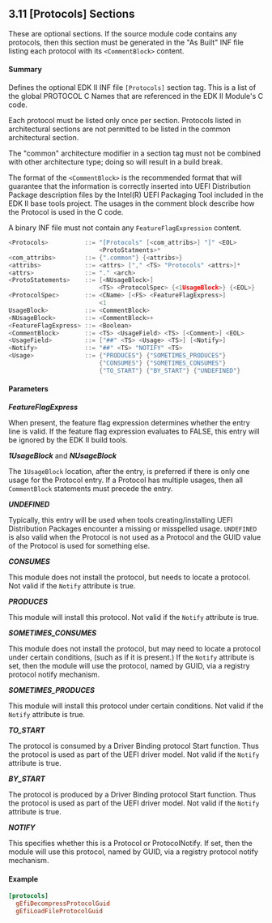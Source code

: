 <!--- @file
  3.11 [Protocols] Sections

  Copyright (c) 2007-2017, Intel Corporation. All rights reserved.<BR>

  Redistribution and use in source (original document form) and 'compiled'
  forms (converted to PDF, epub, HTML and other formats) with or without
  modification, are permitted provided that the following conditions are met:

  1) Redistributions of source code (original document form) must retain the
     above copyright notice, this list of conditions and the following
     disclaimer as the first lines of this file unmodified.

  2) Redistributions in compiled form (transformed to other DTDs, converted to
     PDF, epub, HTML and other formats) must reproduce the above copyright
     notice, this list of conditions and the following disclaimer in the
     documentation and/or other materials provided with the distribution.

  THIS DOCUMENTATION IS PROVIDED BY TIANOCORE PROJECT "AS IS" AND ANY EXPRESS OR
  IMPLIED WARRANTIES, INCLUDING, BUT NOT LIMITED TO, THE IMPLIED WARRANTIES OF
  MERCHANTABILITY AND FITNESS FOR A PARTICULAR PURPOSE ARE DISCLAIMED. IN NO
  EVENT SHALL TIANOCORE PROJECT  BE LIABLE FOR ANY DIRECT, INDIRECT, INCIDENTAL,
  SPECIAL, EXEMPLARY, OR CONSEQUENTIAL DAMAGES (INCLUDING, BUT NOT LIMITED TO,
  PROCUREMENT OF SUBSTITUTE GOODS OR SERVICES; LOSS OF USE, DATA, OR PROFITS;
  OR BUSINESS INTERRUPTION) HOWEVER CAUSED AND ON ANY THEORY OF LIABILITY,
  WHETHER IN CONTRACT, STRICT LIABILITY, OR TORT (INCLUDING NEGLIGENCE OR
  OTHERWISE) ARISING IN ANY WAY OUT OF THE USE OF THIS DOCUMENTATION, EVEN IF
  ADVISED OF THE POSSIBILITY OF SUCH DAMAGE.

-->

## 3.11 [Protocols] Sections

These are optional sections. If the source module code contains any protocols,
then this section must be generated in the "As Built" INF file listing each
protocol with its `<CommentBlock>` content.

#### Summary

Defines the optional EDK II INF file `[Protocols]` section tag. This is a list
of the global PROTOCOL C Names that are referenced in the EDK II Module's C
code.

Each protocol must be listed only once per section. Protocols listed in
architectural sections are not permitted to be listed in the common
architectural section.

The "common" architecture modifier in a section tag must not be combined with
other architecture type; doing so will result in a build break.

The format of the `<CommentBlock>` is the recommended format that will
guarantee that the information is correctly inserted into UEFI Distribution
Package description files by the Intel(R) UEFI Packaging Tool included in the
EDK II base tools project. The usages in the comment block describe how the
Protocol is used in the C code.

A binary INF file must not contain any `FeatureFlagExpression` content.

```c
<Protocols>          ::= "[Protocols" [<com_attribs>] "]" <EOL>
                         <ProtoStatments>*
<com_attribs>        ::= {".common"} {<attribs>}
<attribs>            ::= <attrs> ["," <TS> "Protocols" <attrs>]*
<attrs>              ::= "." <arch>
<ProtoStatements>    ::= [<NUsageBlock>]
                         <TS> <ProtocolSpec> {<1UsageBlock>} {<EOL>}
<ProtocolSpec>       ::= <CName> [<FS> <FeatureFlagExpress>]
                         <1
UsageBlock>          ::= <CommentBlock>
<NUsageBlock>        ::= <CommentBlock>+
<FeatureFlagExpress> ::= <Boolean>
<CommentBlock>       ::= <TS> <UsageField> <TS> [<Comment>] <EOL>
<UsageField>         ::= ["##" <TS> <Usage> <TS>] [<Notify>]
<Notify>             ::= "##" <TS> "NOTIFY" <TS>
<Usage>              ::= {"PRODUCES"} {"SOMETIMES_PRODUCES"}
                         {"CONSUMES"} {"SOMETIMES_CONSUMES"}
                         {"TO_START"} {"BY_START"} {"UNDEFINED"}
```

#### Parameters

**_FeatureFlagExpress_**

When present, the feature flag expression determines whether the entry line is
valid. If the feature flag expression evaluates to FALSE, this entry will be
ignored by the EDK II build tools.

**_1UsageBlock_** and **_NUsageBlock_**

The `1UsageBlock` location, after the entry, is preferred if there is only one
usage for the Protocol entry. If a Protocol has multiple usages, then all
`CommentBlock` statements must precede the entry.

**_UNDEFINED_**

Typically, this entry will be used when tools creating/installing UEFI
Distribution Packages encounter a missing or misspelled usage. `UNDEFINED` is
also valid when the Protocol is not used as a Protocol and the GUID value of
the Protocol is used for something else.

**_CONSUMES_**

This module does not install the protocol, but needs to locate a protocol. Not
valid if the `Notify` attribute is true.

**_PRODUCES_**

This module will install this protocol. Not valid if the `Notify` attribute is
true.

**_SOMETIMES_CONSUMES_**

This module does not install the protocol, but may need to locate a protocol
under certain conditions, (such as if it is present.) If the `Notify` attribute
is set, then the module will use the protocol, named by GUID, via a registry
protocol notify mechanism.

**_SOMETIMES_PRODUCES_**

This module will install this protocol under certain conditions. Not valid if
the `Notify` attribute is true.

**_TO_START_**

The protocol is consumed by a Driver Binding protocol Start function. Thus the
protocol is used as part of the UEFI driver model. Not valid if the `Notify`
attribute is true.

**_BY_START_**

The protocol is produced by a Driver Binding protocol Start function. Thus the
protocol is used as part of the UEFI driver model. Not valid if the `Notify`
attribute is true.

**_NOTIFY_**

This specifies whether this is a Protocol or ProtocolNotify. If set, then the
module will use this protocol, named by GUID, via a registry protocol notify
mechanism.

#### Example

```ini
[protocols]
  gEfiDecompressProtocolGuid
  gEfiLoadFileProtocolGuid
```
